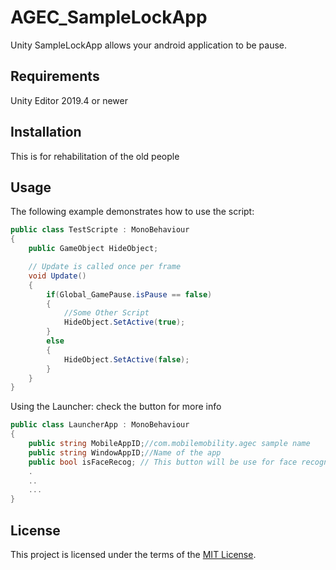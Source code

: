 # AGEC_SampleLockApp
 Unity SampleLockApp allows your android application to be pause.
## Requirements
 Unity Editor 2019.4 or newer

## Installation
 This is for rehabilitation of the old people
 
## Usage
The following example demonstrates how to use the script:
```csharp
public class TestScripte : MonoBehaviour
{
    public GameObject HideObject;

    // Update is called once per frame
    void Update()
    {
        if(Global_GamePause.isPause == false)
        {
            //Some Other Script
            HideObject.SetActive(true);
        }
        else
        {
            HideObject.SetActive(false);
        }
    }
}
```

Using the Launcher: check the button for more info
```csharp
public class LauncherApp : MonoBehaviour
{
    public string MobileAppID;//com.mobilemobility.agec sample name
    public string WindowAppID;//Name of the app
    public bool isFaceRecog; // This button will be use for face recognition
	.
	..
	...
}
```



## License
This project is licensed under the terms of the [MIT License](https://opensource.org/licenses/MIT).
